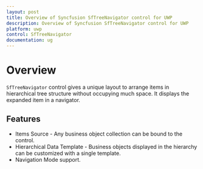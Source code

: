 ```yaml
---
layout: post
title: Overview of Syncfusion SfTreeNavigator control for UWP
description: Overview of Syncfusion SfTreeNavigator control for UWP
platform: uwp
control: SfTreeNavigator
documentation: ug
---
```


# Overview

`SfTreeNavigator` control gives a unique layout to arrange items in hierarchical tree structure without occupying much space. It displays the expanded item in a navigator.

## Features

* Items Source - Any business object collection can be bound to the control. 
* Hierarchical Data Template - Business objects displayed in the hierarchy can be customized with a single template.
* Navigation Mode support.



